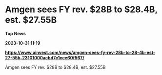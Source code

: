 # Amgen sees FY rev. $28B to $28.4B, est. $27.55B
**Top News**

**2023-10-31 11:19**

**https://www.ainvest.com/news/amgen-sees-fy-rev-28b-to-28-4b-est-27-55b-23101000acbd7c1cee60f567/**

Amgen sees FY rev. $28B to $28.4B, est. $27.55B